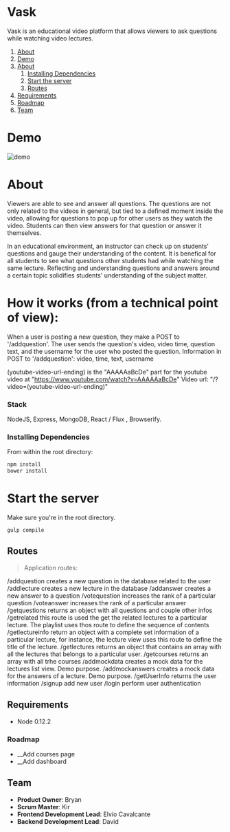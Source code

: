 # Vask

Vask is an educational video platform that allows viewers to ask questions while watching video lectures.

1. [About](#Usage)
1. [Demo](#Demo)
1. [About](#About)
    1. [Installing Dependencies](#installing-dependencies)
    1. [Start the server](#start-the-server)
    1. [Routes](#start-the-server)
1. [Requirements](#requirements)
1. [Roadmap](#roadmap)
1. [Team](#team)

# Demo

![demo](docs/vask_demo.gif)

# About
Viewers are able to see and answer all questions. The questions are not only related to the videos in general, but tied to a defined moment inside the video, allowing for questions to pop up for other users as they watch the video. Students can then view answers for that question or answer it themselves.

In an educational environment, an instructor can check up on students' questions and gauge their understanding of the content.
It is benefical for all students to see what questions other students had while watching the same lecture. Reflecting and understanding questions and answers around a certain topic solidifies students' understanding of the subject matter.

# How it works (from a technical point of view):

When a user is posting a new question, they make a POST to '/addquestion'.
The user sends the question's video, video time, question text, and the username for the user who posted the question.
Information in POST to '/addquestion': video, time, text, username

(youtube-video-url-ending) is the "AAAAAaBcDe" part for the youtube video at "https://www.youtube.com/watch?v=AAAAAaBcDe"
Video url: "/?video=(youtube-video-url-ending)"

### Stack
NodeJS, Express, MongoDB, React / Flux , Browserify.


### Installing Dependencies

From within the root directory:

```sh
npm install
bower install
```

# Start the server

Make sure you're in the root directory.

```
gulp compile
```

## Routes

> Application routes:

/addquestion
  creates a new question in the database related to the user
/addlecture
  creates a new lecture in the database
/addanswer
  creates a new answer to a question
/votequestion
  increases the rank of a particular question
/voteanswer
  increases the rank of a particular answer
/getquestions
  returns an object with all questions and couple other infos
/getrelated
  this route is used the get the related lectures to a particular lecture. The playlist uses thos route to define the sequence of contents
/getlectureinfo
  return an object with a complete set information of a particular lecture, for instance, the lecture view uses this route to define the title of the lecture.
/getlectures
  returns an object that contains an array with all the lectures that belongs to a particular user.
/getcourses
  returns an array with all trhe courses
/addmockdata
  creates a mock data for the lectures list view. Demo purpose.
/addmockanswers
  creates a mock data for the answers of a lecture. Demo purpose.
/getUserInfo
  returns the user information
/signup
  add new user
/login
  perform user authentication

## Requirements

- Node 0.12.2

### Roadmap
- __Add courses page
- __Add dashboard

## Team

  - __Product Owner__: Bryan
  - __Scrum Master__: Kir
  - __Frontend Development Lead__: Elvio Cavalcante 
  - __Backend Development Lead__: David 

